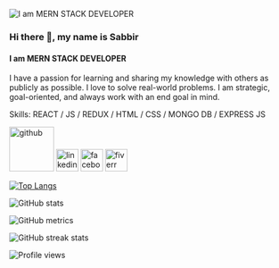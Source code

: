 ![I am MERN STACK DEVELOPER](https://i.ibb.co/CnNTV2Z/developer-banner.jpg)
### Hi there 👋, my name is Sabbir
#### I am MERN STACK DEVELOPER

I have a passion for learning and sharing my knowledge with others as publicly as possible. I love to solve real-world problems. I am strategic, goal-oriented, and always work with an end goal in mind.

Skills: REACT / JS / REDUX / HTML / CSS / MONGO DB / EXPRESS JS 



[<img src='https://i.ibb.co/BtbDHY1/facebook.png' alt='github' height='80'>](https://github.com/neamulsabbir)  [<img src='https://i.ibb.co/WPQ3DyF/linkedin.png' alt='linkedin' height='40'>](https://www.linkedin.com/in/sabbir-hossain-430420198//)  [<img src='https://cdn.jsdelivr.net/npm/simple-icons@3.0.1/icons/facebook.svg' alt='facebook' height='40'>](https://www.facebook.com/neamul.sabbir)  [<img src='https://cdn.jsdelivr.net/npm/simple-icons@3.0.1/icons/fiverr.svg' alt='fiverr' height='40'>](https://www.fiverr.com/sabbir520)  

[![Top Langs](https://github-readme-stats.vercel.app/api/top-langs/?username=neamulsabbir)](https://github.com/anuraghazra/github-readme-stats)

![GitHub stats](https://github-readme-stats.vercel.app/api?username=neamulsabbir&show_icons=true)  

![GitHub metrics](https://metrics.lecoq.io/neamulsabbir)  

![GitHub streak stats](https://streak-stats.demolab.com/?user=neamulsabbir)  

![Profile views](https://gpvc.arturio.dev/neamulsabbir)  
